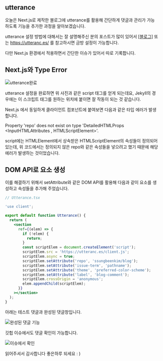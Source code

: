 ## utterance

오늘은 Next.js로 제작한 블로그에 utterance를 활용해 간단하게 댓글과 관리가 가능하도록 기능을 추가한 과정을 알아보겠습니다.

utterance 설정 방법에 대해서는 잘 설명해주신 분의 포스트가 많이 있어서 [[블로그]](https://www.irgroup.org/posts/utternace-comments-system/) 또는 https://utteranc.es/ 를 참고하시면 금방 설정이 가능합니다.

다만 Next.js 환경에서 적용하면서 간단한 이슈가 있어서 따로 기록합니다.

## Next.js와 Type Error

![utterance완료](https://github.com/ssungbeenkim/x-messenger/assets/74309458/28bd6140-f1cb-47f8-8b4e-9316582030dc)

utterance 설정을 완료하면 위 사진과 같은 script 태그를 얻게 되는데요, Jekyll의 경우에는 이 스크립트 태그를 원하는 위치에 붙이면 잘 작동이 되는 것 같습니다.

Next.js 에서 동일하게 클라이언트 컴포넌트에 붙여보면 다음과 같은 타입 에러가 발생합니다.

Property 'repo' does not exist on type 'DetailedHTMLProps <InputHTMLAttributes <HTMLScriptElement>, HTMLScriptElement>'.

script에는 HTMLElement에서 상속받은 HTMLScriptElement의 속성들이 정의되어 있는데, 위 코드에서는 정의되지 않은 repo와 같은 속성들을 넣으려고 했기 때문에 해당 에러가 발생하는 것이었습니다.

## DOM API로 요소 생성

이를 해결하기 위해서 setAttribute와 같은 DOM API를 활용해 다음과 같이 요소를 생성하고 속성들을 추가해 주었습니다.

```jsx
// Utterance.tsx

'use client';

export default function Utterance() {
  return (
    <section
      ref={(elem) => {
        if (!elem) {
          return;
        }
        const scriptElem = document.createElement('script');
        scriptElem.src = 'https://utteranc.es/client.js';
        scriptElem.async = true;
        scriptElem.setAttribute('repo', 'ssungbeenkim/blog');
        scriptElem.setAttribute('issue-term', 'pathname');
        scriptElem.setAttribute('theme', 'preferred-color-scheme');
        scriptElem.setAttribute('label', 'blog-comment');
        scriptElem.crossOrigin = 'anonymous';
        elem.appendChild(scriptElem);
      }}
    ></section>
  );
}
```

아래는 테스트 댓글과 완성된 댓글창입니다.

![완성된 댓글 기능](https://github.com/ssungbeenkim/x-messenger/assets/74309458/a93e5945-88f2-4342-be24-3be5fad21f86)

깃헙 이슈에서도 댓글 확인이 가능합니다.

![이슈에서 확인](https://github.com/ssungbeenkim/x-messenger/assets/74309458/941817a5-d2be-432a-ad02-29e80879038b)

읽어주셔서 감사합니다 좋은하루 되세요 : )
